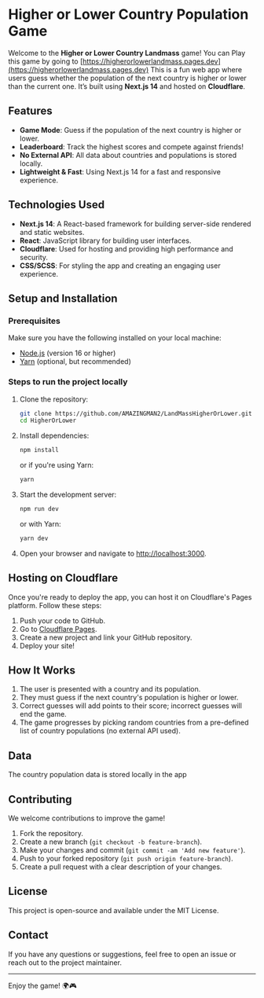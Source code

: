 # Higher or Lower Country Population Game

Welcome to the **Higher or Lower Country Landmass** game! You can Play this game by going to [https://higherorlowerlandmass.pages.dev](https://higherorlowerlandmass.pages.dev) This is a fun web app where users guess whether the population of the next country is higher or lower than the current one. It’s built using **Next.js 14** and hosted on **Cloudflare**.

## Features

- **Game Mode**: Guess if the population of the next country is higher or lower.
- **Leaderboard**: Track the highest scores and compete against friends!
- **No External API**: All data about countries and populations is stored locally.
- **Lightweight & Fast**: Using Next.js 14 for a fast and responsive experience.

## Technologies Used

- **Next.js 14**: A React-based framework for building server-side rendered and static websites.
- **React**: JavaScript library for building user interfaces.
- **Cloudflare**: Used for hosting and providing high performance and security.
- **CSS/SCSS**: For styling the app and creating an engaging user experience.

## Setup and Installation

### Prerequisites
Make sure you have the following installed on your local machine:

- [Node.js](https://nodejs.org/) (version 16 or higher)
- [Yarn](https://yarnpkg.com/) (optional, but recommended)

### Steps to run the project locally

1. Clone the repository:

   ```bash
   git clone https://github.com/AMAZINGMAN2/LandMassHigherOrLower.git
   cd HigherOrLower
   ```

2. Install dependencies:

   ```bash
   npm install
   ```

   or if you're using Yarn:

   ```bash
   yarn
   ```

3. Start the development server:

   ```bash
   npm run dev
   ```

   or with Yarn:

   ```bash
   yarn dev
   ```

4. Open your browser and navigate to [http://localhost:3000](http://localhost:3000).

## Hosting on Cloudflare

Once you're ready to deploy the app, you can host it on Cloudflare's Pages platform. Follow these steps:

1. Push your code to GitHub.
2. Go to [Cloudflare Pages](https://pages.cloudflare.com/).
3. Create a new project and link your GitHub repository.
5. Deploy your site!

## How It Works

1. The user is presented with a country and its population.
2. They must guess if the next country's population is higher or lower.
3. Correct guesses will add points to their score; incorrect guesses will end the game.
4. The game progresses by picking random countries from a pre-defined list of country populations (no external API used).

## Data

The country population data is stored locally in the app


## Contributing

We welcome contributions to improve the game!

1. Fork the repository.
2. Create a new branch (`git checkout -b feature-branch`).
3. Make your changes and commit (`git commit -am 'Add new feature'`).
4. Push to your forked repository (`git push origin feature-branch`).
5. Create a pull request with a clear description of your changes.

## License

This project is open-source and available under the MIT License.

## Contact

If you have any questions or suggestions, feel free to open an issue or reach out to the project maintainer.

---

Enjoy the game! 🌍🎮
